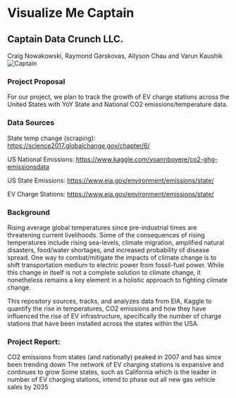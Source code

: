 # Visualize Me Captain
## Captain Data Crunch LLC.
Craig Nowakowski, Raymond Garskovas, Allyson Chau and Varun Kaushik
![Captain](https://i2.wp.com/boingboing.net/wp-content/uploads/2015/07/captaincrunch.jpg?w=1600&ssl=1)

### Project Proposal
For our project, we plan to track the growth of EV charge stations across the United States with YoY State and National CO2 emissions/temperature data. 

### Data Sources
State temp change (scraping): https://science2017.globalchange.gov/chapter/6/

US National Emissions: https://www.kaggle.com/yoannboyere/co2-ghg-emissionsdata

US State Emissions: https://www.eia.gov/environment/emissions/state/

EV Charge Stations: https://www.eia.gov/environment/emissions/state/

### Background
Rising average global temperatures since pre-industrial times are threatening current livelihoods. Some of the consequences of rising temperatures include rising sea-levels, climate migration, amplified natural disasters, food/water shortages, and increased probability of disease spread. One way to combat/mitigate the impacts of climate change is to shift transportation medium to electric power from fossil-fuel power. While this change in itself is not a complete solution to climate change, it nonetheless remains a key element in a holistic approach to fighting climate change. 

This repository sources, tracks, and analyzes data from EIA, Kaggle to quantify the rise in temperatures, CO2 emissions and how they have influenced the rise of EV infrastructure, specifically the number of charge stations that have been installed across the states within the USA.  

### Project Report:
CO2 emissions from states (and nationally) peaked in 2007 and has since been trending down
The network of EV charging stations is expansive and continues to grow
Some states, such as California which is the leader in number of EV charging stations, intend to phase out all new gas vehicle sales by 2035
